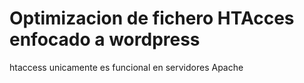 # Optimizacion de fichero HTAcces enfocado a wordpress
htaccess unicamente es funcional en servidores Apache
